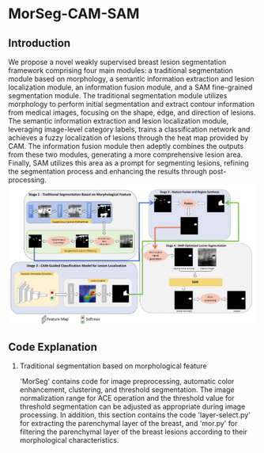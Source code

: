 # MorSeg-CAM-SAM
## Introduction
We propose a novel weakly supervised breast lesion segmentation framework comprising four main modules: a traditional segmentation module based on morphology, a semantic information extraction and lesion localization module, an information fusion module, and a SAM fine-grained segmentation module. The traditional segmentation module utilizes morphology to perform initial segmentation and extract contour information from medical images, focusing on the shape, edge, and direction of lesions. The semantic information extraction and lesion localization module, leveraging image-level category labels, trains a classification network and achieves a fuzzy localization of lesions through the heat map provided by CAM. The information fusion module then adeptly combines the outputs from these two modules, generating a more comprehensive lesion area. Finally, SAM utilizes this area as a prompt for segmenting lesions, refining the segmentation process and enhancing the results through post-processing. 
![framework](FIG/frame.png)
## Code Explanation
1. Traditional segmentation based on morphological feature

   'MorSeg' contains code for image preprocessing, automatic color enhancement, clustering, and threshold segmentation. The image normalization range for ACE operation and the threshold value for threshold segmentation can be adjusted as appropriate during image processing. In addition, this section contains the code 'layer-select.py' for extracting the parenchymal layer of the breast, and 'mor.py' for filtering the parenchymal layer of the breast lesions according to their morphological characteristics.
